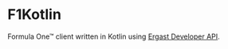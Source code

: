 # F1Kotlin

Formula One™ client written in Kotlin using [Ergast Developer API](http://ergast.com/mrd/).
